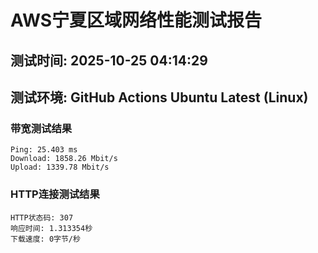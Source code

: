 # AWS宁夏区域网络性能测试报告
## 测试时间: 2025-10-25 04:14:29
## 测试环境: GitHub Actions Ubuntu Latest (Linux)

### 带宽测试结果
```
Ping: 25.403 ms
Download: 1858.26 Mbit/s
Upload: 1339.78 Mbit/s
```

### HTTP连接测试结果
```
HTTP状态码: 307
响应时间: 1.313354秒
下载速度: 0字节/秒
```

